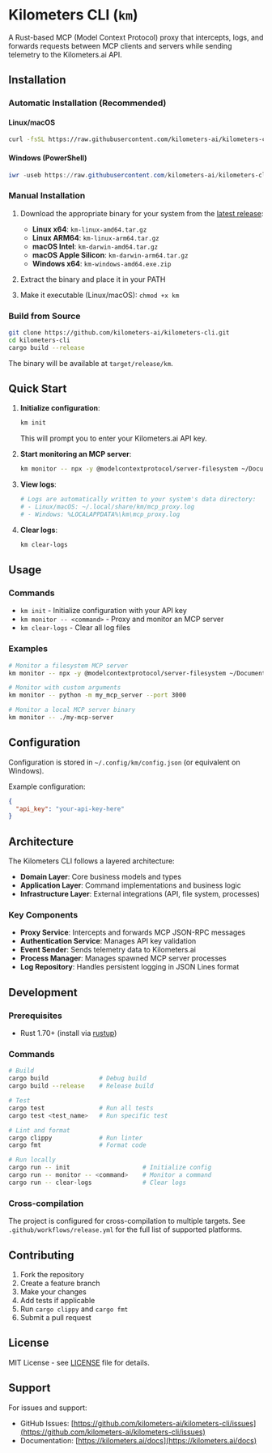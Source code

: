 # Kilometers CLI (`km`)

A Rust-based MCP (Model Context Protocol) proxy that intercepts, logs, and forwards requests between MCP clients and servers while sending telemetry to the Kilometers.ai API.

## Installation

### Automatic Installation (Recommended)

#### Linux/macOS
```bash
curl -fsSL https://raw.githubusercontent.com/kilometers-ai/kilometers-cli/main/install.sh | bash
```

#### Windows (PowerShell)
```powershell
iwr -useb https://raw.githubusercontent.com/kilometers-ai/kilometers-cli/main/install.ps1 | iex
```

### Manual Installation

1. Download the appropriate binary for your system from the [latest release](https://github.com/kilometers-ai/kilometers-cli/releases/latest):
   - **Linux x64**: `km-linux-amd64.tar.gz`
   - **Linux ARM64**: `km-linux-arm64.tar.gz`
   - **macOS Intel**: `km-darwin-amd64.tar.gz`
   - **macOS Apple Silicon**: `km-darwin-arm64.tar.gz`
   - **Windows x64**: `km-windows-amd64.exe.zip`

2. Extract the binary and place it in your PATH
3. Make it executable (Linux/macOS): `chmod +x km`

### Build from Source

```bash
git clone https://github.com/kilometers-ai/kilometers-cli.git
cd kilometers-cli
cargo build --release
```

The binary will be available at `target/release/km`.

## Quick Start

1. **Initialize configuration**:
   ```bash
   km init
   ```
   This will prompt you to enter your Kilometers.ai API key.

2. **Start monitoring an MCP server**:
   ```bash
   km monitor -- npx -y @modelcontextprotocol/server-filesystem ~/Documents
   ```

3. **View logs**:
   ```bash
   # Logs are automatically written to your system's data directory:
   # - Linux/macOS: ~/.local/share/km/mcp_proxy.log
   # - Windows: %LOCALAPPDATA%\km\mcp_proxy.log
   ```

4. **Clear logs**:
   ```bash
   km clear-logs
   ```

## Usage

### Commands

- `km init` - Initialize configuration with your API key
- `km monitor -- <command>` - Proxy and monitor an MCP server
- `km clear-logs` - Clear all log files

### Examples

```bash
# Monitor a filesystem MCP server
km monitor -- npx -y @modelcontextprotocol/server-filesystem ~/Documents

# Monitor with custom arguments
km monitor -- python -m my_mcp_server --port 3000

# Monitor a local MCP server binary
km monitor -- ./my-mcp-server
```

## Configuration

Configuration is stored in `~/.config/km/config.json` (or equivalent on Windows).

Example configuration:
```json
{
  "api_key": "your-api-key-here"
}
```

## Architecture

The Kilometers CLI follows a layered architecture:

- **Domain Layer**: Core business models and types
- **Application Layer**: Command implementations and business logic
- **Infrastructure Layer**: External integrations (API, file system, processes)

### Key Components

- **Proxy Service**: Intercepts and forwards MCP JSON-RPC messages
- **Authentication Service**: Manages API key validation
- **Event Sender**: Sends telemetry data to Kilometers.ai
- **Process Manager**: Manages spawned MCP server processes
- **Log Repository**: Handles persistent logging in JSON Lines format

## Development

### Prerequisites

- Rust 1.70+ (install via [rustup](https://rustup.rs/))

### Commands

```bash
# Build
cargo build              # Debug build
cargo build --release    # Release build

# Test
cargo test               # Run all tests
cargo test <test_name>   # Run specific test

# Lint and format
cargo clippy             # Run linter
cargo fmt                # Format code

# Run locally
cargo run -- init                    # Initialize config
cargo run -- monitor -- <command>    # Monitor a command
cargo run -- clear-logs              # Clear logs
```

### Cross-compilation

The project is configured for cross-compilation to multiple targets. See `.github/workflows/release.yml` for the full list of supported platforms.

## Contributing

1. Fork the repository
2. Create a feature branch
3. Make your changes
4. Add tests if applicable
5. Run `cargo clippy` and `cargo fmt`
6. Submit a pull request

## License

MIT License - see [LICENSE](LICENSE) file for details.

## Support

For issues and support:
- GitHub Issues: [https://github.com/kilometers-ai/kilometers-cli/issues](https://github.com/kilometers-ai/kilometers-cli/issues)
- Documentation: [https://kilometers.ai/docs](https://kilometers.ai/docs)